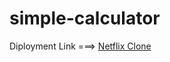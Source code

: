 # simple-calculator

Diployment Link ===> [Netflix Clone](https://calculator-by-sanjib.netlify.app/)
